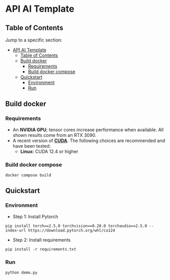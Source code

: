 # API AI Template

## Table of Contents

Jump to a specific section:

- [API AI Template](#api-ai-template)
  - [Table of Contents](#table-of-contents)
  - [Build docker](#build-docker)
    - [Requirements](#requirements)
    - [Build docker compose](#build-docker-compose)
  - [Quickstart](#quickstart)
    - [Environment](#environment)
    - [Run](#run)

## Build docker

### Requirements

- An **NVIDIA GPU**; tensor cores increase performance when available. All shown results come from an RTX 3090.
- A recent version of **[CUDA](https://developer.nvidia.com/cuda-toolkit)**. The following choices are recommended and have been tested:
  - **Linux:** CUDA 12.4 or higher

### Build docker compose

```
docker compose build
```

## Quickstart

### Environment

- Step 1: Install Pytorch

```
pip install torch==2.5.0 torchvision==0.20.0 torchaudio==2.5.0 --index-url https://download.pytorch.org/whl/cu124
```

- Step 2: Install requirements

```
pip install -r requirements.txt
```

### Run

```
python demo.py
```
